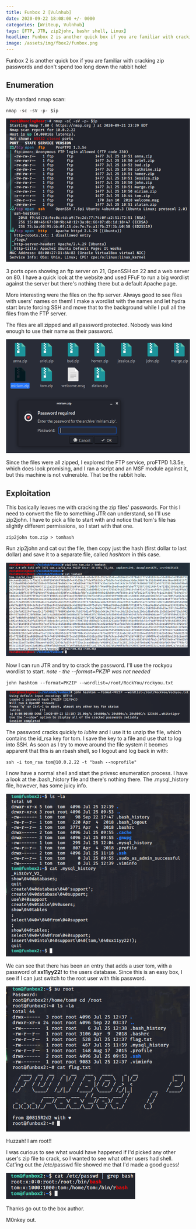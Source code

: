 ```yaml
---
title: Funbox 2 [Vulnhub] 
date: 2020-09-22 18:08:00 +/- 0000
categories: [Writeup, Vulnhub]
tags: [FTP, JTR, zip2john, bashr shell, Linux]
headline: Funbox 2 is another quick box if you are familiar with cracking zip passwords and don't spend too long down the rabbit hole!
image: /assets/img/fbox2/funbox.png
---
```


Funbox 2 is another quick box if you are familiar with cracking zip passwords and don't spend too long down the rabbit hole!

## Enumeration

My standard nmap scan:
```shell
nmap -sc -sV -p- $ip
```

![nmap](/assets/img/fbox2/nmap.png)

3 ports open showing an ftp server on 21, OpenSSH on 22 and a web server on 80. I have a quick look at the website and used FFuF to run a big wordlist against the server but there's nothing there but a default Apache page.

More interesting were the files on the ftp server. Always good to see files with users' names on them! I make a wordlist with the names and let hydra start brute forcing SSH and move that to the background while I pull all the files from the FTP server.

The files are all zipped and all password protected. Nobody was kind enough to use their name as their password.

![Files](/assets/img/fbox2/zips.png)

Since the files were all zipped, I explored the FTP service, proFTPD 1.3.5e, which does look promising, and I ran a script and an MSF module against it, but this machine is not vulnerable. That be the rabbit hole.

## Exploitation

This basically leaves me with cracking the zip files' passwords. For this I need to convert the file to something JTR can understand, so I'll use zip2john. I have to pick a file to start with and notice that tom's file has slightly different permissions, so I start with that one.

```shell
zip2john tom.zip > tomhash
```

Run zip2john and cat out the file, then copy just the hash (first dollar to last dollar) and save it to a separate file, called *hashtom* in this case.

![zip2john](/assets/img/fbox2/zip2john.png)

Now I can run JTR and try to crack the password. I'll use the rockyou wordlist to start. *note - the --format=PKZIP was not needed*
```shell
john hashtom --format=PKZIP --wordlist=/root/RockYou/rockyou.txt
```

![john](/assets/img/fbox2/john.png)

The password cracks quickly to *iubire* and I use it to unzip the file, which contains the id_rsa key for tom. I save the key to a file and use that to log into SSH. As soon as I try to move around the file system it beomes apparent that this is an rbash shell, so I logout and log back in with:
```shell
ssh -i tom_rsa tom@10.0.2.22 -t "bash --noprofile"
```

I now have a normal shell and start the privesc enumeration process. I have a look at the .bash_history file and there's nothing there. The .mysql_history file, however, has some juicy info.

![mysql](/assets/img/fbox2/ssh.png)

We can see that there has been an entry that adds a user tom, with a password of **xx11yy22!** to the users database. Since this is an easy box, I see if I can just switch to the root user with this password.

![root](/assets/img/fbox2/root.png)

Huzzah! I am root!!

I was curious to see what would have happened if I'd picked any other user's zip file to crack, so I wanted to see what other users had shell. Cat'ing out the /etc/passwd file showed me that I'd made a good guess!

![etc/passwd](/assets/img/fbox2/etc.png)

Thanks go out to the box author.

M0nkey out.